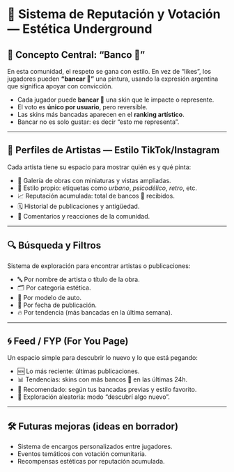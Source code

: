 # 🎨 Sistema de Reputación y Votación — Estética Underground

## 🧠 Concepto Central: “Banco 🤙”

En esta comunidad, el respeto se gana con estilo. En vez de “likes”, los jugadores pueden **“bancar 🤙”** una pintura, usando la expresión argentina que significa apoyar con convicción.

- Cada jugador puede **bancar 🤙** una skin que le impacte o represente.
- El voto es **único por usuario**, pero reversible.
- Las skins más bancadas aparecen en el **ranking artístico**.
- Bancar no es solo gustar: es decir “esto me representa”.

---

## 👤 Perfiles de Artistas — Estilo TikTok/Instagram

Cada artista tiene su espacio para mostrar quién es y qué pinta:

- 📸 Galería de obras con miniaturas y vistas ampliadas.
- 🎨 Estilo propio: etiquetas como *urbano*, *psicodélico*, *retro*, etc.
- 📈 Reputación acumulada: total de bancos 🤙 recibidos.
- 🗓️ Historial de publicaciones y antigüedad.
- 💬 Comentarios y reacciones de la comunidad.

---

## 🔍 Búsqueda y Filtros

Sistema de exploración para encontrar artistas o publicaciones:

- 🔤 Por nombre de artista o título de la obra.
- 🗂️ Por categoría estética.
- 🚗 Por modelo de auto.
- 📅 Por fecha de publicación.
- 🔥 Por tendencia (más bancadas en la última semana).

---

## 🌀 Feed / FYP (For You Page)

Un espacio simple para descubrir lo nuevo y lo que está pegando:

- 🆕 Lo más reciente: últimas publicaciones.
- 📊 Tendencias: skins con más bancos 🤙 en las últimas 24h.
- 🎯 Recomendado: según tus bancadas previas y estilo favorito.
- 🧪 Exploración aleatoria: modo “descubrí algo nuevo”.

---

## 🛠️ Futuras mejoras (ideas en borrador)

- Sistema de encargos personalizados entre jugadores.
- Eventos temáticos con votación comunitaria.
- Recompensas estéticas por reputación acumulada.
